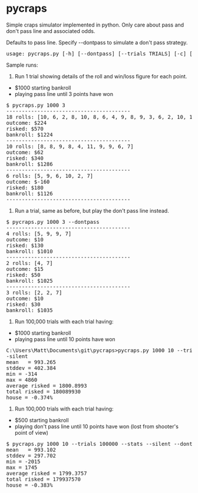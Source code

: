 pycraps
=======

Simple craps simulator implemented in python. Only care about pass and don't pass line and associated odds.

Defaults to pass line. Specify --dontpass to simulate a don't pass strategy.

<pre>usage: pycraps.py [-h] [--dontpass] [--trials TRIALS] [-c] [--silent] [--stats] bankroll N</pre>

Sample runs:

1. Run 1 trial showing details of the roll and win/loss figure for each point.
 * $1000 starting bankroll
 * playing pass line until 3 points have won
<pre>
$ pycraps.py 1000 3
----------------------------------------
18 rolls: [10, 6, 2, 8, 10, 8, 6, 4, 9, 8, 9, 3, 6, 2, 10, 11, 9, 7]
outcome: $224
risked: $570
bankroll: $1224
----------------------------------------
10 rolls: [8, 8, 9, 8, 4, 11, 9, 9, 6, 7]
outcome: $62
risked: $340
bankroll: $1286
----------------------------------------
6 rolls: [5, 9, 6, 10, 2, 7]
outcome: $-160
risked: $180
bankroll: $1126
----------------------------------------
</pre>

1. Run a trial, same as before, but play the don't pass line instead.
<pre>
$ pycraps.py 1000 3 --dontpass
----------------------------------------
4 rolls: [5, 9, 9, 7]
outcome: $10
risked: $130
bankroll: $1010
----------------------------------------
2 rolls: [4, 7]
outcome: $15
risked: $50
bankroll: $1025
----------------------------------------
3 rolls: [2, 2, 7]
outcome: $10
risked: $30
bankroll: $1035
</pre>

1. Run 100,000 trials with each trial having:
 * $1000 starting bankroll
 * playing pass line until 10 points have won
<pre>
C:\Users\Matt\Documents\git\pycraps>pycraps.py 1000 10 --trials 100000 --stats -
-silent
mean   = 993.265
stddev = 402.384
min = -314
max = 4860
average risked = 1800.8993
total risked = 180089930
house = -0.374%
</pre>

1. Run 100,000 trials with each trial having:
 * $500 starting bankroll
 * playing don't pass line until 10 points have won (lost from shooter's point of view)
<pre>
$ pycraps.py 1000 10 --trials 100000 --stats --silent --dontpass
mean   = 993.102
stddev = 297.702
min = -2015
max = 1745
average risked = 1799.3757
total risked = 179937570
house = -0.383%
</pre>